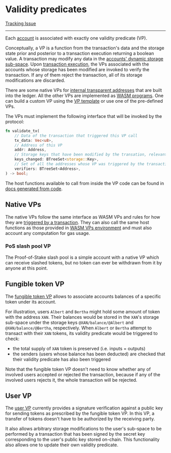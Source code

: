 # Validity predicates

[Tracking Issue](https://github.com/anoma/anoma/issues/44)

---

Each [account](accounts.md) is associated with exactly one validity predicate (VP).

Conceptually, a VP is a function from the transaction's data and the storage state prior and posterior to a transaction execution returning a boolean value. A transaction may modify any data in the [accounts' dynamic storage sub-space](accounts.md#dynamic-storage-sub-space). Upon [transaction execution](tx.md#tx-execution), the VPs associated with the accounts whose storage has been modified are invoked to verify the transaction. If any of them reject the transaction, all of its storage modifications are discarded.

There are some native VPs for [internal transparent addresses](accounts.md#internal-transparent-addresses) that are built into the ledger. All the other VPs are implemented as [WASM programs](wasm-vm.md). One can build a custom VP using the [VP template](https://github.com/anoma/anoma/tree/master/wasm/vp_template) or use one of the pre-defined VPs.

The VPs must implement the following interface that will be invoked by the protocol:

```rust
fn validate_tx(
    // Data of the transaction that triggered this VP call
    tx_data: Vec<u8>,
    // Address of this VP
    addr: Address,
    // Storage keys that have been modified by the transation, relevant to this VP
    keys_changed: BTreeSet<storage::Key>,
    // Set of all the addresses whose VP was triggered by the transaction
    verifiers: BTreeSet<Address>,
) -> bool;
```

The host functions available to call from inside the VP code can be found in [docs generated from code](https://docs.anoma.network/master/rustdoc/anoma_vm_env/imports/vp/index.html#functions).

## Native VPs

The native VPs follow the same interface as WASM VPs and rules for how they are [triggered by a transaction](tx.md#tx-execution). They can also call the same host functions as those provided in [WASM VPs environment](wasm-vm.md#vps-environment) and must also account any computation for gas usage.

### PoS slash pool VP

The Proof-of-Stake slash pool is a simple account with a native VP which can receive slashed tokens, but no token can ever be withdrawn from it by anyone at this point.

## Fungible token VP

The [fungible token VP](https://github.com/anoma/anoma/tree/master/wasm/wasm_source) allows to associate accounts balances of a specific token under its account. 

For illustration, users `Albert` and `Bertha` might hold some amount of token with the address `XAN`. Their balances would be stored in the `XAN`'s storage sub-space under the storage keys `@XAN/balance/@Albert` and `@XAN/balance/@Bertha`, respectively. When `Albert` or `Bertha` attempt to transact with their `XAN` tokens, its validity predicate would be triggered to check:

- the total supply of `XAN` token is preserved (i.e. inputs = outputs)
- the senders (users whose balance has been deducted) are checked that their validity predicate has also been triggered

Note that the fungible token VP doesn't need to know whether any of involved users accepted or rejected the transaction, because if any of the involved users rejects it, the whole transaction will be rejected.

## User VP

The [user VP](https://github.com/anoma/anoma/blob/master/wasm/wasm_source/src/vp_user.rs) currently provides a signature verification against a public key for sending tokens as prescribed by the fungible token VP. In this VP, a transfer of tokens doesn't have to be authorized by the receiving party.

It also allows arbitrary storage modifications to the user's sub-space to be performed by a transaction that has been signed by the secret key corresponding to the user's public key stored on-chain. This functionality also allows one to update their own validity predicate.
